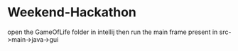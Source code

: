 # Weekend-Hackathon
open the GameOfLife folder in intellij
then run the main frame present in src->main->java->gui
